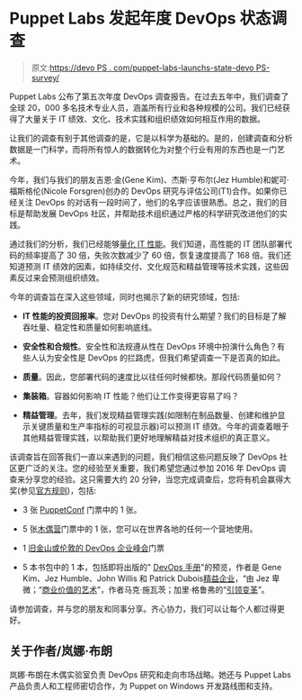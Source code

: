 # Puppet Labs 发起年度 DevOps 状态调查

> 原文:[https://devo PS . com/puppet-labs-launchs-state-devo PS-survey/](https://devops.com/puppet-labs-launches-state-devops-survey/)

Puppet Labs 公布了第五次年度 DevOps 调查报告。在过去五年中，我们调查了全球 20，000 多名技术专业人员，涵盖所有行业和各种规模的公司。我们已经获得了大量关于 IT 绩效、文化、技术实践和组织绩效如何相互作用的数据。

让我们的调查有别于其他调查的是，它是以科学为基础的。是的，创建调查和分析数据是一门科学，而将所有惊人的数据转化为对整个行业有用的东西也是一门艺术。

今年，我们与我们的朋友吉恩·金(Gene Kim)、杰斯·亨布尔(Jez Humble)和妮可·福斯格伦(Nicole Forsgren)创办的 DevOps 研究与评估公司(T1)合作。如果你已经关注 DevOps 的对话有一段时间了，他们的名字应该很熟悉。总之，我们的目标是帮助发展 DevOps 社区，并帮助技术组织通过严格的科学研究改进他们的实践。

通过我们的分析，我们已经能够[量化 IT 性能](https://puppetlabs.com/2015-devops-report)。我们知道，高性能的 IT 团队部署代码的频率提高了 30 倍，失败次数减少了 60 倍，恢复速度提高了 168 倍。我们还知道预测 IT 绩效的因素，如持续交付、文化规范和精益管理等技术实践，这些因素反过来会预测组织绩效。

今年的调查旨在深入这些领域，同时也揭示了新的研究领域，包括:

*   **IT 性能的投资回报率**。您对 DevOps 的投资有什么期望？我们的目标是了解吞吐量、稳定性和质量如何影响底线。

*   **安全性和合规性**。安全性和法规遵从性在 DevOps 环境中扮演什么角色？有些人认为安全性是 DevOps 的拦路虎，但我们希望调查一下是否真的如此。

*   **质量**。因此，您部署代码的速度比以往任何时候都快。那段代码质量如何？

*   **集装箱**。容器如何影响 IT 性能？他们让工作变得更容易了吗？

*   **精益管理**。去年，我们发现精益管理实践(如限制在制品数量、创建和维护显示关键质量和生产率指标的可视显示器)可以预测 IT 绩效。今年的调查着眼于其他精益管理实践，以帮助我们更好地理解精益对技术组织的真正意义。

该调查旨在回答我们一直以来遇到的问题，我们相信这些问题反映了 DevOps 社区更广泛的关注。您的经验至关重要，我们希望您通过参加 2016 年 DevOps 调查来分享您的经验。这只需要大约 20 分钟，当您完成调查后，您将有机会赢得大奖(参见[官方规则](https://puppetlabs.com/prize-rules))，包括:

*   3 张 [PuppetConf](https://2016.puppetconf.com/) 门票中的 1 张。

*   5 张[木偶营](https://puppetlabs.com/community/puppet-camp)门票中的 1 张，您可以在世界各地的任何一个营地使用。

*   1 [旧金山或伦敦的 DevOps 企业峰会](http://events.itrevolution.com/)门票

*   5 本书包中的 1 本，包括即将出版的" [DevOps 手册](https://www.amazon.com/The-DevOps-Handbook-World-Class-Organizations/dp/1942788002)"的预览，作者是 Gene Kim、Jez Humble、John Willis 和 Patrick Dubois[精益企业](https://www.amazon.com/Lean-Enterprise-Performance-Organizations-Innovate/dp/1449368425)，“由 Jez 卑微；“[商业价值的艺术](https://www.amazon.com/The-Business-Value-Mark-Schwartz/dp/1942788045)”，作者马克·施瓦茨；加里·格鲁弗的“[引领变革](https://www.amazon.com/Leading-Transformation-Applying-DevOps-Principles/dp/1942788010)”。

请参加调查，并与您的朋友和同事分享。齐心协力，我们可以让每个人都过得更好。

## 关于作者/岚娜·布朗

岚娜·布朗在木偶实验室负责 DevOps 研究和走向市场战略。她还与 Puppet Labs 产品负责人和工程师密切合作，为 Puppet on Windows 开发路线图和支持。